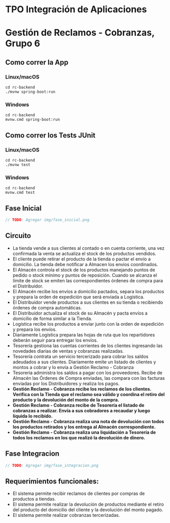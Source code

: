 # TPO Integración de Aplicaciones
# Gestión de Reclamos - Cobranzas, Grupo 6

## Como correr la App
### Linux/macOS
```
cd rc-backend
./mvnw spring-boot:run
```
### Windows
```
cd rc-backend
mvnw.cmd spring-boot:run
```

## Como correr los Tests JUnit
### Linux/macOS
```
cd rc-backend
./mvnw test
```
### Windows
```
cd rc-backend
mvnw.cmd test
```

## Fase Inicial

```cpp
// TODO: Agregar img/fase_inicial.png
```

## Circuito
 - La tienda vende a sus clientes al contado o en cuenta corriente, una vez confirmada la venta se actualiza el stock de los productos vendidos.
 - El cliente puede retirar el producto de la tienda o pactar el envío a domicilio. La tienda debe notificar a Almacen los envios coordinados.
 - El Almacén controla el stock de los productos manejando puntos de pedido o stock mínimo y puntos de reposición. Cuando se alcanza el límite de stock se emiten las correspondientes órdenes de compra para el Distribuidor.
 - El Almacén recibe los envíos a domicilio pactados, separa los productos y prepara la orden de expedición que será enviada a Logística.
 - El Distribuidor vende productos a sus clientes en su tienda o recibiendo órdenes de compra automáticas.
 - El Distribuidor actualiza el stock de su Almacén y pacta envíos a domicilio de forma similar a la Tienda.
 - Logística recibe los productos a enviar junto con la orden de expedición y prepara los envíos.
 - Diariamente Logística prepara las hojas de ruta que los repartidores deberán seguir para entregar los envíos.
 - Tesorería gestiona las cuentas corrientes de los clientes ingresando las novedades diarias de ventas y cobranzas realizadas.
 - Tesorería contrata un servicio tercerizado para cobrar los saldos adeudados a sus clientes. Diariamente emite un listado de clientes y montos a cobrar y lo envía a Gestión Reclamo - Cobranza
 - Tesorería administra los saldos a pagar con los proveedores. Recibe de Almacén las Órdenes de Compra enviadas, las compara con las facturas enviadas por los Distribuidores y realiza los pagos.
 -  <b>Gestión Reclamo - Cobranza recibe los reclamos de los clientes. Verifica con la Tienda que el reclamo sea válido y coordina el retiro del producto y la devolución del monto de la compra.</b>
 -  <b>Gestión Reclamo - Cobranza recibe de Tesorería el listado de cobranzas a realizar. Envía a sus cobradores a recaudar y luego líquida lo recibido.</b>
 -  <b>Gestión Reclamo - Cobranza realiza una nota de devolución con todos los productos retirados y los entrega al Almacén correspondiente.</b>
 -  <b>Gestión Reclamo - Cobranza realiza una liquidación a Tesorería de todos los reclamos en los que realizó la devolución de dinero.</b>


## Fase Integracion

```cpp
// TODO: Agregar img/fase_integracion.png
```

## Requerimientos funcionales:
 - El sistema permite recibir reclamos de clientes por compras de productos a tiendas.
 - El sistema permite realizar la devolución de productos mediante el retiro del producto del domicilio del cliente y la devolución del monto pagado.
 - El sistema permite realizar cobranzas tercerizadas.
 
